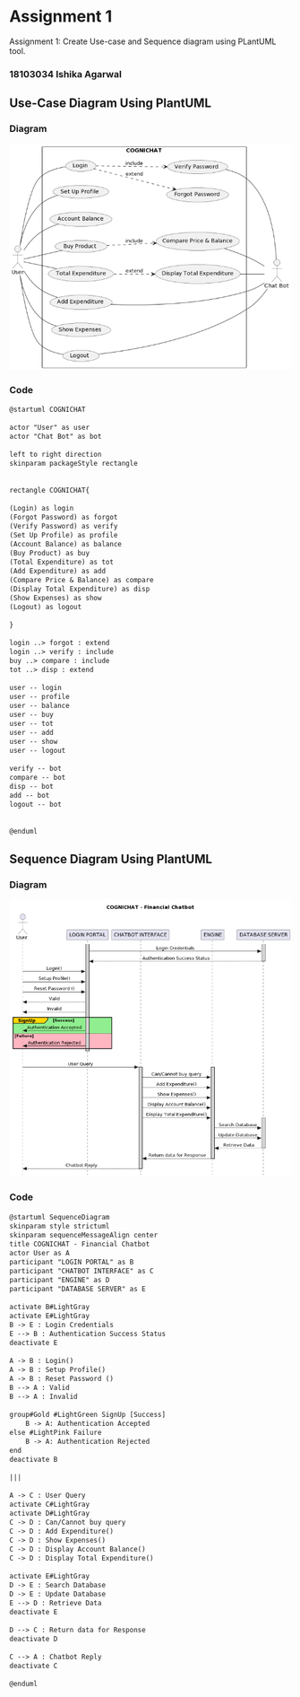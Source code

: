 # Assignment 1

Assignment 1: Create Use-case and Sequence diagram using PLantUML tool. 


### 18103034 Ishika Agarwal

## Use-Case Diagram Using PlantUML

### Diagram
![alt Image](https://github.com/ishika-1/SoftwareTesting/blob/main/Assignment%201/UseCaseDiagram.png)

### Code
```
@startuml COGNICHAT

actor "User" as user
actor "Chat Bot" as bot

left to right direction
skinparam packageStyle rectangle


rectangle COGNICHAT{

(Login) as login
(Forgot Password) as forgot
(Verify Password) as verify
(Set Up Profile) as profile
(Account Balance) as balance
(Buy Product) as buy
(Total Expenditure) as tot
(Add Expenditure) as add
(Compare Price & Balance) as compare
(Display Total Expenditure) as disp
(Show Expenses) as show
(Logout) as logout

}

login ..> forgot : extend
login ..> verify : include
buy ..> compare : include
tot ..> disp : extend

user -- login
user -- profile
user -- balance
user -- buy
user -- tot
user -- add
user -- show
user -- logout

verify -- bot
compare -- bot
disp -- bot
add -- bot
logout -- bot


@enduml
```



## Sequence Diagram Using PlantUML

### Diagram
![alt Image](https://github.com/ishika-1/SoftwareTesting/blob/main/Assignment%201/SequenceDiagram.png)

### Code
```
@startuml SequenceDiagram
skinparam style strictuml
skinparam sequenceMessageAlign center
title COGNICHAT - Financial Chatbot
actor User as A
participant "LOGIN PORTAL" as B
participant "CHATBOT INTERFACE" as C
participant "ENGINE" as D
participant "DATABASE SERVER" as E

activate B#LightGray
activate E#LightGray
B -> E : Login Credentials
E --> B : Authentication Success Status
deactivate E

A -> B : Login()
A -> B : Setup Profile()
A -> B : Reset Password ()
B --> A : Valid
B --> A : Invalid

group#Gold #LightGreen SignUp [Success]
    B -> A: Authentication Accepted
else #LightPink Failure
    B -> A: Authentication Rejected
end
deactivate B

|||

A -> C : User Query
activate C#LightGray
activate D#LightGray
C -> D : Can/Cannot buy query
C -> D : Add Expenditure()
C -> D : Show Expenses()
C -> D : Display Account Balance()
C -> D : Display Total Expenditure()

activate E#LightGray
D -> E : Search Database
D -> E : Update Database
E --> D : Retrieve Data
deactivate E

D --> C : Return data for Response
deactivate D

C --> A : Chatbot Reply
deactivate C

@enduml
```